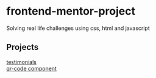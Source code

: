 # frontend-mentor-project
Solving real life challenges using css, html and javascript

## Projects

[testimonials](https://fasunle.github.io/frontend-mentor-project/testimonials-grid-section/) <br/>
[qr-code component](https://fasunle.github.io/frontend-mentor-project/qr-code/)
